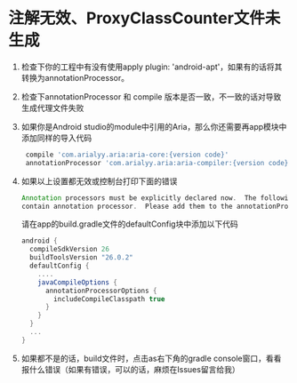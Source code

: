 # 注解无效、ProxyClassCounter文件未生成
 1. 检查下你的工程中有没有使用apply plugin: 'android-apt'，如果有的话将其转换为annotationProcessor。
 2. 检查下annotationProcessor 和 compile 版本是否一致，不一致的话对导致生成代理文件失败
 3. 如果你是Android studio的module中引用的Aria，那么你还需要再app模块中添加同样的导入代码
    ```gradle
     compile 'com.arialyy.aria:aria-core:{version code}'
     annotationProcessor 'com.arialyy.aria:aria-compiler:{version code}'
    ```
 4. 如果以上设置都无效或控制台打印下面的错误
    ```gradle
    Annotation processors must be explicitly declared now.  The following dependencies on the compile classpath are found to 
    contain annotation processor.  Please add them to the annotationProcessor configuration.
    ```

    请在app的build.gradle文件的defaultConfig块中添加以下代码
    ```gradle
    android {
      compileSdkVersion 26
      buildToolsVersion "26.0.2"
      defaultConfig {
        ....
        javaCompileOptions {
          annotationProcessorOptions {
            includeCompileClasspath true
          }
        }
      }
      ...
    }
    ```
 5. 如果都不是的话，build文件时，点击as右下角的gradle console窗口，看看报什么错误（如果有错误，可以的话，麻烦在Issues留言给我）